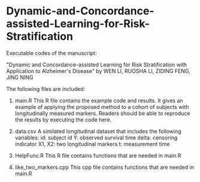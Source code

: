# Dynamic-and-Concordance-assisted-Learning-for-Risk-Stratification

Executable codes of the manuscript:

"Dynamic and Concordance-assisted Learning for Risk Stratification with Application to Alzheimer's Disease" by WEN LI, RUOSHA LI, ZIDING FENG, JING NING

The following files are included:

1. main.R
	This R file contains the example code and results. It gives an example of applying the proposed method to a cohort of subjects with longitudinally measured markers. Readers should be able to reproduce the results by executing the code here.

2. data.csv
	A similated longitudinal dataset that includes the following variables:
		id: subject id
		Y: observed survival time
		delta: censoring indicator
		X1, X2: two longitudinal markers
		t: measurement time

3. HelpFunc.R
	This R file contains functions that are needed in main.R

4. like_two_markers.cpp
	This cpp file contains functions that are needed in main.R
